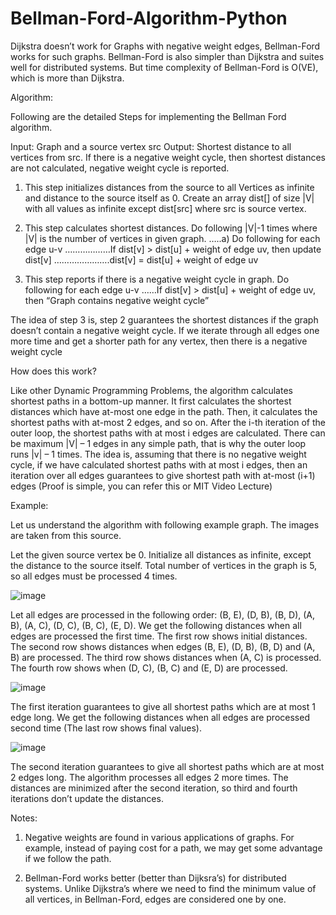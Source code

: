 # Bellman-Ford-Algorithm-Python

Dijkstra doesn’t work for Graphs with negative weight edges, Bellman-Ford works for such graphs. Bellman-Ford is also simpler than Dijkstra and suites well for distributed systems. But time complexity of Bellman-Ford is O(VE), which is more than Dijkstra.

Algorithm:

Following are the detailed Steps for implementing the Bellman Ford algorithm.

Input: Graph and a source vertex src
Output: Shortest distance to all vertices from src. If there is a negative weight cycle, then shortest distances are not calculated, negative weight cycle is reported.

1) This step initializes distances from the source to all Vertices as infinite and distance to the source itself as 0. Create an array dist[] of size |V| with all values as infinite except dist[src] where src is source vertex.

2) This step calculates shortest distances. Do following |V|-1 times where |V| is the number of vertices in given graph.
…..a) Do following for each edge u-v
………………If dist[v] > dist[u] + weight of edge uv, then update dist[v]
………………….dist[v] = dist[u] + weight of edge uv

3) This step reports if there is a negative weight cycle in graph. Do following for each edge u-v
……If dist[v] > dist[u] + weight of edge uv, then “Graph contains negative weight cycle”

The idea of step 3 is, step 2 guarantees the shortest distances if the graph doesn’t contain a negative weight cycle. If we iterate through all edges one more time and get a shorter path for any vertex, then there is a negative weight cycle

How does this work? 

Like other Dynamic Programming Problems, the algorithm calculates shortest paths in a bottom-up manner. It first calculates the shortest distances which have at-most one edge in the path. Then, it calculates the shortest paths with at-most 2 edges, and so on. After the i-th iteration of the outer loop, the shortest paths with at most i edges are calculated. There can be maximum |V| – 1 edges in any simple path, that is why the outer loop runs |v| – 1 times. The idea is, assuming that there is no negative weight cycle, if we have calculated shortest paths with at most i edges, then an iteration over all edges guarantees to give shortest path with at-most (i+1) edges (Proof is simple, you can refer this or MIT Video Lecture)

Example:

Let us understand the algorithm with following example graph. The images are taken from this source.

Let the given source vertex be 0. Initialize all distances as infinite, except the distance to the source itself. Total number of vertices in the graph is 5, so all edges must be processed 4 times.

![image](https://user-images.githubusercontent.com/22562694/120260940-80753980-c2b4-11eb-9c43-be4e79dbe6c3.png)

Let all edges are processed in the following order: (B, E), (D, B), (B, D), (A, B), (A, C), (D, C), (B, C), (E, D). We get the following distances when all edges are processed the first time. The first row shows initial distances. The second row shows distances when edges (B, E), (D, B), (B, D) and (A, B) are processed. The third row shows distances when (A, C) is processed. The fourth row shows when (D, C), (B, C) and (E, D) are processed.

![image](https://user-images.githubusercontent.com/22562694/120260961-8bc86500-c2b4-11eb-8cbc-412a812fe7f2.png)

The first iteration guarantees to give all shortest paths which are at most 1 edge long. We get the following distances when all edges are processed second time (The last row shows final values).

![image](https://user-images.githubusercontent.com/22562694/120260979-95ea6380-c2b4-11eb-9ba4-cc1b8af00758.png)

The second iteration guarantees to give all shortest paths which are at most 2 edges long. The algorithm processes all edges 2 more times. The distances are minimized after the second iteration, so third and fourth iterations don’t update the distances.

Notes:

1) Negative weights are found in various applications of graphs. For example, instead of paying cost for a path, we may get some advantage if we follow the path.

2) Bellman-Ford works better (better than Dijksra’s) for distributed systems. Unlike Dijkstra’s where we need to find the minimum value of all vertices, in Bellman-Ford, edges are considered one by one.
